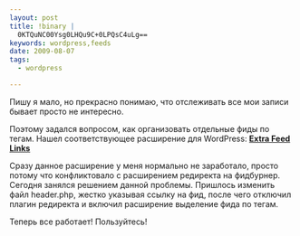 ```yaml
--- 
layout: post
title: !binary |
  0KTQuNC00Ysg0LHQu9C+0LPQsC4uLg==
keywords: wordpress,feeds
date: 2009-08-07
tags:
  - wordpress

---
```

Пишу я мало, но прекрасно понимаю, что отслеживать все мои записи бывает просто не интересно.

Поэтому задался вопросом, как организовать отдельные фиды по тегам. Нашел соответствующее
расширение для WordPress: <a href="http://scribu.net/wordpress/extra-feed-links" rel="nofollow"><strong>Extra Feed Links</strong></a>

Сразу данное расширение у меня нормально не заработало, просто потому что конфликтовало с расширением редиректа на фидбурнер. Сегодня занялся решением данной проблемы. Пришлось изменить файл header.php, жестко указывая ссылку на фид, после чего отключил плагин редиректа и включил расширение выделение фида по тегам.

Теперь все работает! Пользуйтесь!
